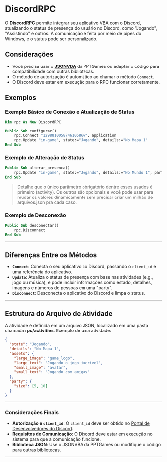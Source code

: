 # DiscordRPC

O **DiscordRPC** permite integrar seu aplicativo VBA com o Discord, atualizando o status de presença do usuário no Discord, como "Jogando", "Assistindo" e outros. A comunicação é feita por meio de pipes do Windows, e o status pode ser personalizado.

## Considerações

- Você precisa usar o [**JSONVBA**](https://pptgamespt.wixsite.com/pptg-coding/json) da PPTGames ou adaptar o código para compatibilidade com outras bibliotecas.
- O método de autorização é automático ao chamar o método `Connect`.
- O Discord deve estar em execução para o RPC funcionar corretamente.

## Exemplos

### Exemplo Básico de Conexão e Atualização de Status

```vb
Dim rpc As New DiscordRPC

Public Sub configurar()
    rpc.Connect "1298810058746105866", application
    rpc.Update "in-game", state:="Jogando", details:="No Mapa 1"
End Sub
```

### Exemplo de Alteração de Status

```vb
Public Sub alterar_presenca()
    rpc.Update "in-game", state:="Jogando", details:="No Mundo 1", party_size:=5
End Sub
```

> Detalhe que o único parâmetro obrigatório dentre esses usados é primeiro (activity). Os outros são opcionais e você pode usar para mudar os valores dinamicamente sem precisar criar um milhão de arquivos.json pra cada caso.

### Exemplo de Desconexão

```vb
Public Sub desconectar()
    rpc.Disconnect
End Sub
```

---

## Diferenças Entre os Métodos

- **`Connect`**: Conecta o seu aplicativo ao Discord, passando o `client_id` e uma referência do aplicativo.
- **`Update`**: Atualiza o status de presença com base nas atividades (e.g., jogo ou música), e pode incluir informações como estado, detalhes, imagens e números de pessoas em uma "party".
- **`Disconnect`**: Desconecta o aplicativo do Discord e limpa o status.

---

## Estrutura do Arquivo de Atividade

A atividade é definida em um arquivo JSON, localizado em uma pasta chamada **rpc/activities**. Exemplo de uma atividade:

```json
{
  "state": "Jogando",
  "details": "No Mapa 1",
  "assets": {
    "large_image": "game_logo",
    "large_text": "Jogando o jogo incrível",
    "small_image": "avatar",
    "small_text": "Jogando com amigos"
  },
  "party": {
    "size": [5, 10]
  }
}
```

---

### Considerações Finais

- **Autorização e `client_id`**: O `client_id` deve ser obtido no [Portal de Desenvolvedores do Discord](https://discord.com/developers/applications).
- **Requisitos de Comunicação**: O Discord deve estar em execução no sistema para que a comunicação funcione.
- **Biblioteca JSON**: Use o JSONVBA da PPTGames ou modifique o código para outras bibliotecas.

---